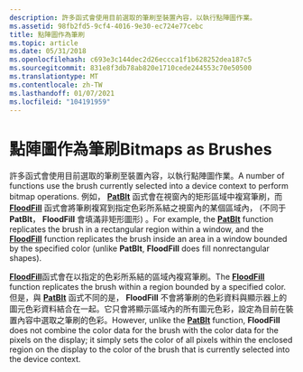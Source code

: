 ```yaml
---
description: 許多函式會使用目前選取的筆刷至裝置內容，以執行點陣圖作業。
ms.assetid: 98fb2fd5-9cf4-4016-9e30-ec724e77cebc
title: 點陣圖作為筆刷
ms.topic: article
ms.date: 05/31/2018
ms.openlocfilehash: c693e3c144dec2d26eccca1f1b628252dea187c5
ms.sourcegitcommit: 831e8f3db78ab820e1710cede244553c70e50500
ms.translationtype: MT
ms.contentlocale: zh-TW
ms.lasthandoff: 01/07/2021
ms.locfileid: "104191959"
---
```

# <a name="bitmaps-as-brushes"></a><span data-ttu-id="fc8b1-103">點陣圖作為筆刷</span><span class="sxs-lookup"><span data-stu-id="fc8b1-103">Bitmaps as Brushes</span></span>

<span data-ttu-id="fc8b1-104">許多函式會使用目前選取的筆刷至裝置內容，以執行點陣圖作業。</span><span class="sxs-lookup"><span data-stu-id="fc8b1-104">A number of functions use the brush currently selected into a device context to perform bitmap operations.</span></span> <span data-ttu-id="fc8b1-105">例如， [**PatBlt**](/windows/desktop/api/Wingdi/nf-wingdi-patblt) 函式會在視窗內的矩形區域中複寫筆刷，而 [**FloodFill**](/windows/desktop/api/Wingdi/nf-wingdi-floodfill) 函式會將筆刷複寫到指定色彩所系結之視窗內的某個區域內， (不同于 **PatBlt**， **FloodFill** 會填滿非矩形圖形) 。</span><span class="sxs-lookup"><span data-stu-id="fc8b1-105">For example, the [**PatBlt**](/windows/desktop/api/Wingdi/nf-wingdi-patblt) function replicates the brush in a rectangular region within a window, and the [**FloodFill**](/windows/desktop/api/Wingdi/nf-wingdi-floodfill) function replicates the brush inside an area in a window bounded by the specified color (unlike **PatBlt**, **FloodFill** does fill nonrectangular shapes).</span></span>

<span data-ttu-id="fc8b1-106">[**FloodFill**](/windows/desktop/api/Wingdi/nf-wingdi-floodfill)函式會在以指定的色彩所系結的區域內複寫筆刷。</span><span class="sxs-lookup"><span data-stu-id="fc8b1-106">The [**FloodFill**](/windows/desktop/api/Wingdi/nf-wingdi-floodfill) function replicates the brush within a region bounded by a specified color.</span></span> <span data-ttu-id="fc8b1-107">但是，與 [**PatBlt**](/windows/desktop/api/Wingdi/nf-wingdi-patblt) 函式不同的是， **FloodFill** 不會將筆刷的色彩資料與顯示器上的圖元色彩資料結合在一起。它只會將顯示區域內的所有圖元色彩，設定為目前在裝置內容中選取之筆刷的色彩。</span><span class="sxs-lookup"><span data-stu-id="fc8b1-107">However, unlike the [**PatBlt**](/windows/desktop/api/Wingdi/nf-wingdi-patblt) function, **FloodFill** does not combine the color data for the brush with the color data for the pixels on the display; it simply sets the color of all pixels within the enclosed region on the display to the color of the brush that is currently selected into the device context.</span></span>

 

 




